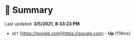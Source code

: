 # 📖 Summary
Last updated: **3/5/2021, 8:33:23 PM**

- `GET` [https://google.com](https://google.com) - **Up** (118ms)
